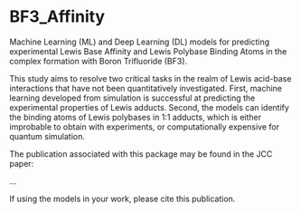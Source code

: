 # BF3_Affinity
Machine Learning (ML) and Deep Learning (DL) models for predicting experimental Lewis Base Affinity and Lewis Polybase Binding Atoms in the complex formation with Boron Trifluoride (BF3).

This study aims to resolve two critical tasks in the realm of Lewis acid-base interactions that have not been quantitatively investigated. First, machine learning developed from simulation is successful at predicting the experimental properties of Lewis adducts. Second, the models can identify the binding atoms of Lewis polybases in 1:1 adducts, which is either improbable to obtain with experiments, or computationally expensive for quantum simulation.

The publication associated with this package may be found in the JCC paper:

...

If using the models in your work, please cite this publication.
